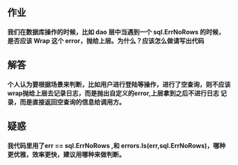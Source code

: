 ## 作业
#### 我们在数据库操作的时候，比如 dao 层中当遇到一个 sql.ErrNoRows 的时候，是否应该 Wrap 这个 error，抛给上层。为什么？应该怎么做请写出代码

## 解答
####  个人认为要根据场景来判断，比如用户进行登陆等操作，进行了空查询，则不应该wrap抛给上层去记录日志，而是抛出自定义的error,上层拿到之后不进行日志 记录，而是直接返回空查询的信息给调用方。

## 疑惑
#### 我代码里用了err == sql.ErrNoRows ,和 errors.Is(err,sql.ErrNoRows)，哪种更优雅，效率更快，建议用哪种来做判断。